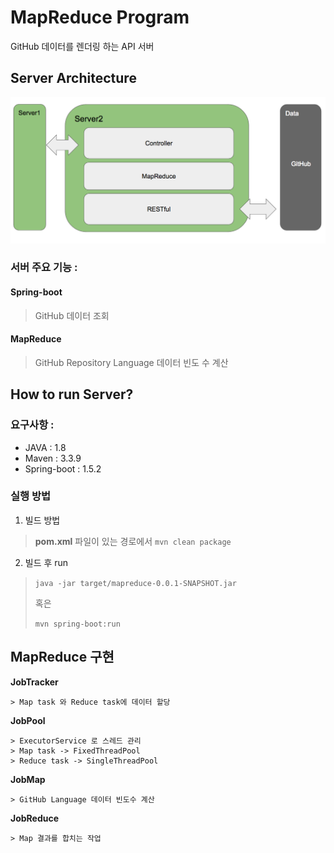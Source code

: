 # MapReduce Program

GitHub 데이터를 렌더링 하는 API 서버

## Server Architecture

![Server2](https://github.com/JayStevency/JayStevency/blob/master/PortfolioProject1/Server2.png)


### 서버 주요 기능 :

#### Spring-boot
 > GitHub 데이터 조회 
 
#### MapReduce
 
 > GitHub Repository Language 데이터 빈도 수 계산

## How to run Server?

### 요구사항 :

- JAVA : 1.8 
- Maven : 3.3.9
- Spring-boot : 1.5.2

### 실행 방법

1. 빌드 방법
    
 > **pom.xml** 파일이 있는 경로에서 ```mvn clean package```

 
2. 빌드 후 run


 >```java -jar target/mapreduce-0.0.1-SNAPSHOT.jar``` 
 >
 >  혹은
 >
 >```mvn spring-boot:run```
 
## MapReduce 구현
 
  **JobTracker** 
  
    > Map task 와 Reduce task에 데이터 할당
      
  **JobPool**
    
    > ExecutorService 로 스레드 관리
    > Map task -> FixedThreadPool
    > Reduce task -> SingleThreadPool
    
  **JobMap**
  
    > GitHub Language 데이터 빈도수 계산

  **JobReduce**
  
    > Map 결과를 합치는 작업
  
